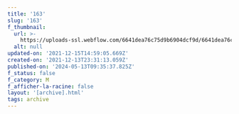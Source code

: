 ```yaml
---
title: '163'
slug: '163'
f_thumbnail:
  url: >-
    https://uploads-ssl.webflow.com/6641dea76c75d9b6904dcf9d/6641dea76c75d9b6904dd286_163.jpg
  alt: null
updated-on: '2021-12-15T14:59:05.669Z'
created-on: '2021-12-13T23:31:13.059Z'
published-on: '2024-05-13T09:35:37.825Z'
f_status: false
f_category: M
f_afficher-la-racine: false
layout: '[archive].html'
tags: archive
---
```



